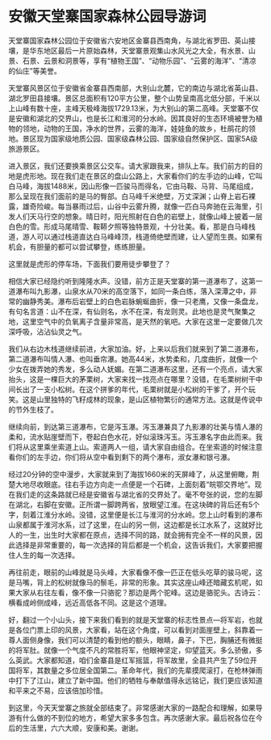 # 安徽天堂寨国家森林公园导游词  
天堂寨国家森林公园位于安徽省六安地区金寨县西南角，与湖北省罗田、英山接壤，是华东地区最后一片原始森林，天堂寨景观集山水风光之大全，有水景、山景、石景、云景和洞景等，享有“植物王国”、“动物乐园”、“云雾的海洋”、“清凉的仙庄”等美誉。  

天堂寨风景区位于安徽省金寨县西南部，大别山北麓，它的南边与湖北省英山县、湖北罗田县接壤。景区总面积有120平方公里，整个山势呈南高北低分部，千米以上山峰有数十座，主峰天极峰海拔1729.13米，为大别山的第二高峰。天堂寨不仅是安徽和湖北的交界山，也是长江和淮河的分水岭。因其良好的生态环境被誉为植物的领地，动物的王国，净水的世界，云雾的海洋，娃娃鱼的故乡，杜鹃花的领地。景区现为国家级地质公园、国家级森林公园、国家级自然保护区、国家5A级旅游景区。  

进入景区，我们还要换乘景区公交车。请大家跟我来，排队上车。我们前方的目的地是虎形地。现在我们走在景区的盘山公路上，大家看你们的左手边的山峰，它叫白马峰，海拔1488米，因山形像一匹骏马而得名，它由马鞍、马背、马尾组成，那么呈现在我们面前的是马的臀部。白马峰千米绝壁，万丈深渊；山脊上岩石裸露，雄奇险峻。每当暴雨过后，山谷中云雾升腾，就像一匹白马奔驰在云海里，引发人们天马行空的想象。晴日时，阳光照射在白色的岩壁上，就像山峰上披着一层白色的雪。形成马尾晴雪、鞍鞯夕照等独特景观，十分壮美。看，那是白马峰栈道，游人可以通过栈道直达白马峰峰顶，栈道倚绝壁而建，让人望而生畏。如果有机会，有胆量的都可以尝试攀登，练练胆量。  

这里就是虎形的停车场，下面我们要用徒步攀登了？  

相信大家已经隐约听到隆隆水声。没错，前方正是天堂寨的第一道瀑布了，这第一道瀑布叫九影瀑，山泉水从70米的高空落下，如同一条白练，落入深潭之中，非常的幽静秀美。瀑布后岩壁上的白色岩脉蜿蜒曲折，像一只老鹰，又像一条盘龙，有句名言道：山不在深，有仙则名，水不在深，有龙则灵。此地也是灵气聚集之地，这里空气中的负氧离子含量非常高，是天然的氧吧。大家在这里一定要做几次深呼吸，沾沾仙灵之气。  

我们从右边木栈道继续前进，大家加油。好，上来以后我们就来到了第二道瀑布，第二道瀑布叫情人瀑、也叫垂帘瀑。她高44米，水势柔和，几度曲折，就像一个少女在拨弄她的秀发，多么动人妩媚。在第二道瀑布这里，还有一个亮点，请大家抬头，这是一棵巨大的茅栗树，大家来找一找亮点在哪里？没错，在毛栗树树干中间长出了一支小松树。在这个拼爹的年代，毛栗树就是小松树的干爹了，开个玩笑。这是山里独特的飞籽成林的现象，是山区植物繁衍的通常方法。这就是传说中的节外生枝了。  

继续向前，到达第三道瀑布，它是泻玉瀑。泻玉瀑兼具了九影瀑的壮美与情人瀑的柔和，流水贴崖壁而下，卷起白色水花，好似滚珠泻玉。泻玉瀑名字由此而来。我们将从这里乘坐索道上山。索道两人一组，请大家自由组合。在坐索道的时候注意看你们的左手边，你们将从空中看到剩下的两个瀑布，淑女瀑和银弓瀑。  

经过20分钟的空中漫步，大家就来到了海拔1660米的天屏峰了，从这里俯瞰，荆楚大地尽收眼底。往右手边方向走一点便是一个石碑，上面刻着“皖鄂交界地”。现在我们走的这条路就已经是安徽省与湖北省的交界处了。毫不夸张的说，您的左脚在湖北，右脚在安徽。正所谓一脚跨两省，放眼望江淮。在这块碑的背后还有5个字，刻着江淮分水岭。没错，这里便是长江与淮河的分水岭。您上山时看到的瀑布山泉都属于淮河水系，过了这里，在山的另一侧，这边都是长江水系了，这就好比人的一生，出生时大家都在原点，选择不同的路，就会拥有完全不一样的风景，因此选择是非常重要的，每一次选择的背后都是一个机会，这告诉我们，大家要把握住人生的每一次选择。  

再往前走，眼前的山峰就是马头峰，大家看像不像一匹正在低头吃草的骏马呢，这是马嘴，背上的松树就像马的鬃毛，非常的形象。其实这座山峰还暗藏玄机呢，如果大家从右往左看，像不像一只骆驼？那边是两个驼峰。这边是骆驼头。古诗云：横看成岭侧成峰，远近高低各不同。这是这个道理。  

好，翻过一个小山头，接下来我们看到的就是天堂寨的标志性景点—将军岩，也就是各位门票上印的风景，大家看，站在这个角度，可以看到对面崖壁上，斜靠着一尊人面侧身像，我们可以清楚的看到他的额头，眼睛，鼻子，下巴，胸脯还有微挺的将军肚。就像一个气度不凡的常胜将军，他眼神坚定，仰望蓝天。多么骄傲，多么英武。大家都知道，咱们金寨县是红军摇篮，将军故里，全县共产生了59位开国将军，其数量之多位居全国第二。革命年代，我们的先辈摸爬滚打，在枪林弹雨中打下了江山，建立了新中国。他们的牺牲与奉献值得永远铭记，我们更应该知道和平来之不易，应该倍加珍惜。  

到这里，今天天堂寨之旅就全部结束了。非常感谢大家的一路配合和理解，如果导游有什么做的不到位的地方，希望大家多多包含。再次感谢大家。最后祝各位在今后的生活里，六六大顺，安康和美。谢谢。  

<!-- Last processed: 2025-07-22 03:44:23 -->
